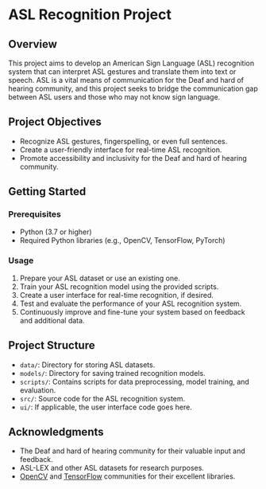 # ASL Recognition Project

## Overview

This project aims to develop an American Sign Language (ASL) recognition system that can interpret ASL gestures and translate them into text or speech. ASL is a vital means of communication for the Deaf and hard of hearing community, and this project seeks to bridge the communication gap between ASL users and those who may not know sign language.

## Project Objectives

- Recognize ASL gestures, fingerspelling, or even full sentences.
- Create a user-friendly interface for real-time ASL recognition.
- Promote accessibility and inclusivity for the Deaf and hard of hearing community.

## Getting Started

### Prerequisites

- Python (3.7 or higher)
- Required Python libraries (e.g., OpenCV, TensorFlow, PyTorch)


### Usage

1. Prepare your ASL dataset or use an existing one.
2. Train your ASL recognition model using the provided scripts.
3. Create a user interface for real-time recognition, if desired.
4. Test and evaluate the performance of your ASL recognition system.
5. Continuously improve and fine-tune your system based on feedback and additional data.

## Project Structure

- `data/`: Directory for storing ASL datasets.
- `models/`: Directory for saving trained recognition models.
- `scripts/`: Contains scripts for data preprocessing, model training, and evaluation.
- `src/`: Source code for the ASL recognition system.
- `ui/`: If applicable, the user interface code goes here.

## Acknowledgments

- The Deaf and hard of hearing community for their valuable input and feedback.
- ASL-LEX and other ASL datasets for research purposes.
- [OpenCV](https://opencv.org/) and [TensorFlow](https://www.tensorflow.org/) communities for their excellent libraries.


